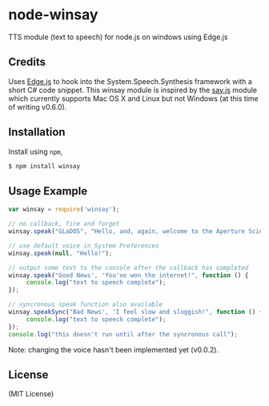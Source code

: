 node-winsay
===========

TTS module (text to speech) for node.js on windows using Edge.js

## Credits
Uses [Edge.js](https://github.com/tjanczuk/edge) to hook into the System.Speech.Synthesis framework with a short C# code snippet. This winsay module is inspired by the [say.js](https://github.com/Marak/say.js) module which currently supports Mac OS X and Linux but not Windows (at this time of writing v0.6.0).

## Installation

Install using `npm`,

``` bash
$ npm install winsay
```

## Usage Example
``` javascript
var winsay = require('winsay');

// no callback, fire and forget
winsay.speak("GLaDOS", "Hello, and, again, welcome to the Aperture Science Computer-Aided Enrichment Center");

// use default voice in System Preferences
winsay.speak(null, "Hello!");

// output some text to the console after the callback has completed
winsay.speak("Good News', 'You've won the internet!", function () {
     console.log("text to speech complete");
});

// syncronous speak function also available
winsay.speakSync("Bad News', 'I feel slow and sluggish!", function () {
     console.log("text to speech complete");
});
console.log("this doesn't run until after the syncronous call");

```
Note: changing the voice hasn't been implemented yet (v0.0.2).


## License
(MIT License)
